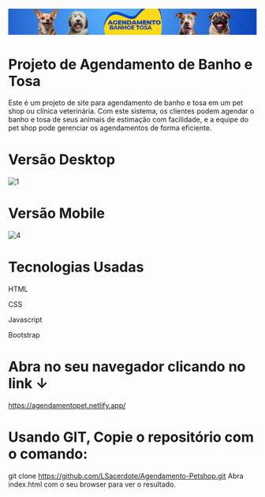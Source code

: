 <p align="center">
  <img src="img/1234.png">
</p>

# Projeto de Agendamento de Banho e Tosa
Este é um projeto de site para agendamento de banho e tosa em um pet shop ou clínica veterinária. Com este sistema, os clientes podem agendar o banho e tosa de seus animais de estimação com facilidade, e a equipe do pet shop pode gerenciar os agendamentos de forma eficiente.

<p align="center">
<h1> Versão Desktop </h1>
</p>

![1](https://user-images.githubusercontent.com/107942374/228034468-a239325d-66b1-40d3-be01-68a4abd15c77.png)









# Versão Mobile
![4](https://user-images.githubusercontent.com/107942374/228033710-5d8f52ac-e5cd-4c29-ad27-71d527e2d767.png)

# Tecnologias Usadas
HTML

CSS

Javascript

Bootstrap
 


# Abra no seu navegador clicando no link  ↓
https://agendamentopet.netlify.app/


# Usando GIT, Copie o repositório com o comando:
git clone https://github.com/LSacerdote/Agendamento-Petshop.git
Abra index.html com o seu browser para ver o resultado.
             
